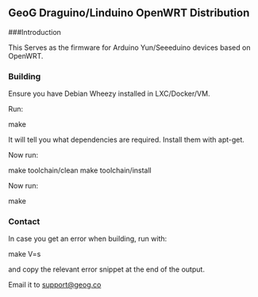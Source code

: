 GeoG Draguino/Linduino OpenWRT Distribution
-------------------------------------------

###Introduction

This Serves as the firmware for Arduino Yun/Seeeduino
devices based on OpenWRT.

### Building

Ensure you have Debian Wheezy installed in LXC/Docker/VM.

Run:

make

It will tell you what dependencies are required. Install them with apt-get.

Now run:

 make toolchain/clean
 make toolchain/install

Now run:

 make

### Contact

In case you get an error when building, run with:

make V=s 

and copy the relevant error snippet at the end of the output.

Email it to support@geog.co
